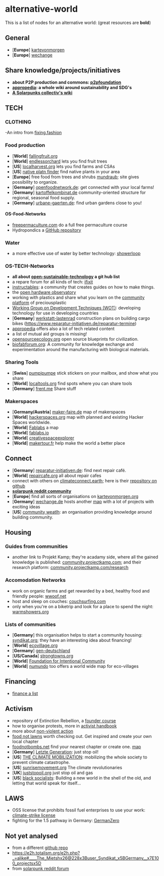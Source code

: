 # alternative-world

This is a list of nodes for an alternative world: (great resources are **bold**)

## General

- [**Europe**] [kartevonmorgen](https://kartevonmorgen.org/)
- [**Europe**] [wechange](https://wechange.de/map/)

## Share knowledge/projects/initiatives

- **about P2P production and commons: [p2pfoundation](https://p2pfoundation.net/)**
- **[appropedia](https://www.appropedia.org/Welcome_to_Appropedia): a whole wiki around sustainability and SDG's**
- **[A Solarpunks collectiv's wiki](https://wiki.sunbeam.city/doku.php?id=start)**

## TECH

### CLOTHING

-An intro from [fixing.fashion](https://fixing.fashion/)

### Food production

- [**World**] [fallingfruit.org](https://fallingfruit.org/)
- [**World**] [endlessorchard](https://endlessorchard.com/map/) lets you find fruit trees
- [**US**] [localharvest.org](https://www.localharvest.org/) lets you find farms and CSAs
- [**US**] [native platn finder](https://www.nwf.org/NativePlantFinder/) find native plants in your area
- [**Europe**] free food from trees and shrubs [mundraub](https://mundraub.org/); site gives possibility to organize.
- [**Germany**] [openfoodnetwork.de](https://openfoodnetwork.de/map): get connected with your local farms!
- [**Germany**] [kartoffelkombinat.de](https://www.kartoffelkombinat.de/) community-oriented structure for regional, seasonal food supply.
- [**Germany**] [urbane-gaerten.de](https://urbane-gaerten.de/urbane-gaerten/gaerten-im-ueberblick): find urban gardens close to you!

#### OS-Food-Networks

- [freepermaculture.com](https://www.freepermaculture.com/) do a full free permaculture course
- Hydropondics a [GitHub repository](https://github.com/rhagman/sustainable-green-plants)

### Water

- a more effective use of water by better technology: [showerloop](https://showerloop.org/)

### OS-TECH-Networks

- **all about [open-sustainable-technology](https://github.com/protontypes/open-sustainable-technology) a git hub list**
- a repare forum for all kinds of tech: [ifixit](https://www.ifixit.com/)
- [instructables](https://www.instructables.com/howto/): a community that creates guides on how to make things.
- the [open hardware observatory](https://en.oho.wiki/wiki/Home)
- working with plastics and share what you learn on the [community platform](https://community.preciousplastic.com/how-to) of preciousplastic
- [Working Group on Development Techniques (WOT)](https://www.wot.utwente.nl/en/about-the-wot): developing technology for use in developing countries
- [**Germany**] [werkstatt-lastenrad](https://www.werkstatt-lastenrad.de/index.php?title=Hauptseite) construction plans on building cargo bikes
(<https://www.reparatur-initiativen.de/reparatur-termine>)
- [appropedia](https://www.appropedia.org/Category:Content) offers also a lot of tech related content
- a list of mutual aid groups is missing!
- [opensourceecology.org](https://www.opensourceecology.org/) open source blueprints for civilization.
- [biofabforum.org](https://biofabforum.org/): A community for knowledge exchange and experimentation around the manufacturing with biological materials.

### Sharing Tools

- [**Swiss**] [pumpipumpe](https://pumpipumpe.ch/about/) stick stickers on your mailbox, and show what you share
- [**World**] [localtools.org](https://localtools.org/find/) find spots where you can share tools
- [**Germany**] [frent.me](https://www.frent.me/) Share stuff

### Makerspaces

- [**Germany/Austria**] [maker-faire.de](https://maker-faire.de/makerspaces/) map of makerspaces
- [**World**] [hackerspaces.org](https://wiki.hackerspaces.org/List_of_Hacker_Spaces) map with planned and existing Hacker Spaces worldwide.
- [**World**] [Fablabs](http://www.makery.info/en/map-labs/) a map
- [**World**] [fablabs.io](https://www.fablabs.io/labs/map)
- [**World**] [creativespaceexplorer](http://creativespaceexplorer.org/)
- [**World**] [makertour.fr](https://www.makertour.fr/) help make the world a better place

## Connect

- [**Germany**] [reparatur-initiativen.de](www.reparatur-initiativen.de): find next repair café.
- [**World**] [repaircafe.org](https://www.repaircafe.org/en/visit/) all about repair cafes
- connect with others on [climateconnect.earth](https://climateconnect.earth/de); here is their [repository on github](https://github.com/climateconnect/climateconnect)
- **[solarpunk reddit community](https://www.reddit.com/r/solarpunk/)**
- [**Europe**] find all sorts of organisations on [kartevonmorgen.org](https://kartevonmorgen.org/)
- [**Germany**] [wechange.de](https://wechange.de) hosts another [map](https://wechange.de/map/) with a lot of projects with exciting ideas
- [**US**] [community weatlh](https://community-wealth.org/): an organisation providing knowledge around building community.

## Housing

### Guides from communities

- another link to Projekt Kamp; they're acadamy side, where all the gained knowledge is published: [community.projectkamp.com](https://community.projectkamp.com/academy/start/intro); and their research platform: [community.projectkamp.com/research](https://community.projectkamp.com/research)

### Accomodation Networks

- work on organic farms and get rewarded by a bed, healthy food and friendly people: [wwoof.net](https://wwoof.net/)
- host and sleep on couches: [couchsurfing.com](https://www.couchsurfing.com/)
- only when you're on a biketrip and look for a place to spend the night: [warmshowers.org](https://.warmshowers.org/)

### Lists of communities

- [**Germany**] this organisation helps to start a community housing: [syndikat.org](https://www.syndikat.org/); they have an interesting idea about financing!
- [**World**] [ecovillage.org](https://ecovillage.org/)
- [**Germany**] [gen-deutschland](https://gen-deutschland.de/was-wir-wollen/)
- [**US/Canada**] [strongtowns.org](https://actionlab.strongtowns.org/hc/en-us/articles/360054839451-Local-Conversations-Map)
- [**World**] [Foundation for Intentional Community](https://www.ic.org/)
- [**World**] [numundo](https://numundo.org/centers?lang=en) too offers a world wide map for eco-villages

## Financing

- [finance a list](https://github.com/philsturgeon/awesome-earth#finance)

## Activism

- repository of Extinction Rebellion, a [founder course](https://github.com/extinctionrebellion/docs/blob/master/SUMMARY.md)
- how to organise protests, more in [activist handbook](https://www.activisthandbook.org/en/home)
- more about [non-violent action](https://www.aeinstein.org/nonviolentaction/198-methods-of-nonviolent-action/)
- [food not lawns](https://www.foodnotlawns.com/) worth checking out. Get inspired and create your own local chapter
- [foodnotbombs.net](http://foodnotbombs.net/new_site/index.php) find your nearest chapter or create one. [map](https://www.google.com/maps/d/viewer?mid=1KVbOaPBP2Xh1zk59DS9nI-BjjYnrwtwD&hl=en_US&ll=23.89273390485849%2C-54.36463960625008&z=2)
- [**Germany**] [Letzte Generation](https://letztegeneration.de/): just stop oil!
- [**US**] [THE CLIMATE MOBILIZATION](https://www.theclimatemobilization.org/): mobilizing the whole society to prevent climate catastrophe.
- [**US**] [sunrisemovement.org](https://www.sunrisemovement.org/) The climate revolutionaries
- [**UK**] [juststopoil.org](https://juststopoil.org/) just stop oil and gas
- [**US**] [black socialists](https://blacksocialists.us/): Building a new world in the shell of the old, and letting that world speak for itself...

## LAWS

- OSS license that prohibits fossil fuel enterprises to use your work: [climate-strike license](https://github.com/climate-strike/license)
- fighting for the 1.5 pathway in Germany: [GermanZero](https://www.germanzero.de/)

## Not yet analysed

- from a different [github repo](https://github.com/ouisharelabs/food-dashboard#links)
- <https://e2h.totalism.org/e2h.php?_=alike#____The_Mietshx26@228x3Buser_Syndikat_x5BGermany__x7E100_projectsx5D>
- from [solarpunk reddit forum](https://www.reddit.com/r/solarpunk/wiki/projects#wiki_maps_of_projects_and_resources_around_the_world)
